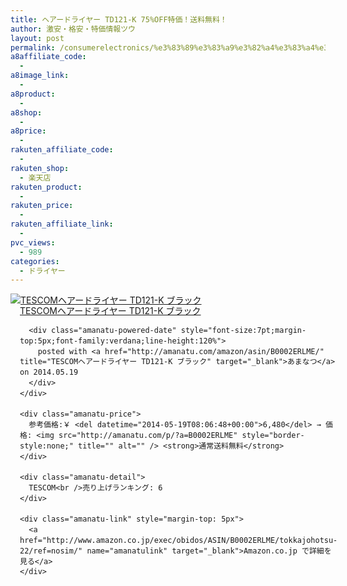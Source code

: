 ```yaml
---
title: ヘアードライヤー TD121-K 75%OFF特価！送料無料！
author: 激安・格安・特価情報ツウ
layout: post
permalink: /consumerelectronics/%e3%83%89%e3%83%a9%e3%82%a4%e3%83%a4%e3%83%bc/td121k-75off.html
a8affiliate_code:
  - 
a8image_link:
  - 
a8product:
  - 
a8shop:
  - 
a8price:
  - 
rakuten_affiliate_code:
  - 
rakuten_shop:
  - 楽天店
rakuten_product:
  - 
rakuten_price:
  - 
rakuten_affiliate_link:
  - 
pvc_views:
  - 989
categories:
  - ドライヤー
---
```

<div class="amanatu-box" style="margin-bottom:0px;">
  <div class="amanatu-image" style="float:left;">
    <a href="http://www.amazon.co.jp/exec/obidos/ASIN/B0002ERLME/tokkajohotsu-22/ref=nosim/" name="amanatulink" target="_blank"><img src="http://i2.wp.com/ecx.images-amazon.com/images/I/41gVJzoiOZL._SL160_.jpg?w=546" alt="TESCOMヘアードライヤー TD121-K ブラック" style="border: none;" data-recalc-dims="1" /></a>
  </div>
  
  <div class="amanatu-info" style="float:left;margin-left:15px;line-height:120%">
    <div class="amanatu-name" style="margin-bottom:10px;line-height:120%">
      <a href="http://www.amazon.co.jp/exec/obidos/ASIN/B0002ERLME/tokkajohotsu-22/ref=nosim/" name="amanatulink" target="_blank">TESCOMヘアードライヤー TD121-K ブラック</a> 
      
      <div class="amanatu-powered-date" style="font-size:7pt;margin-top:5px;font-family:verdana;line-height:120%">
        posted with <a href="http://amanatu.com/amazon/asin/B0002ERLME/" title="TESCOMヘアードライヤー TD121-K ブラック" target="_blank">あまなつ</a> on 2014.05.19
      </div>
    </div>
    
    <div class="amanatu-price">
      参考価格:￥ <del datetime="2014-05-19T08:06:48+00:00">6,480</del> → 価格: <img src="http://amanatu.com/p/?a=B0002ERLME" style="border-style:none;" title="" alt="" /> <strong>通常送料無料</strong>
    </div>
    
    <div class="amanatu-detail">
      TESCOM<br />売り上げランキング: 6
    </div>
    
    <div class="amanatu-link" style="margin-top: 5px">
      <a href="http://www.amazon.co.jp/exec/obidos/ASIN/B0002ERLME/tokkajohotsu-22/ref=nosim/" name="amanatulink" target="_blank">Amazon.co.jp で詳細を見る</a>
    </div>
  </div>
  
  <div class="amanatu-footer" style="clear: left">
  </div>
</div>